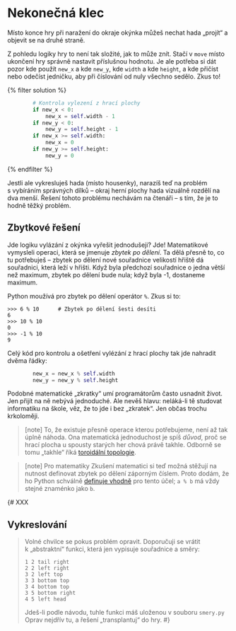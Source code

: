 # Nekonečná klec

Místo konce hry při naražení do okraje okýnka můžeš nechat hada „projít“
a objevit se na druhé straně.

Z pohledu logiky hry to není tak složité, jak to může znít.
Stačí v `move` místo ukončení hry správně nastavit příslušnou hodnotu.
Je ale potřeba si dát pozor kde použít `new_x` a kde `new_y`, kde `width` a kde
`height`, a kde přičíst nebo odečíst jedničku, aby při číslování od nuly
všechno sedělo.
Zkus to!

{% filter solution %}
```python
        # Kontrola vylezení z hrací plochy
        if new_x < 0:
            new_x = self.width - 1
        if new_y < 0:
            new_y = self.height - 1
        if new_x >= self.width:
            new_x = 0
        if new_y >= self.height:
            new_y = 0
```
{% endfilter %}

Jestli ale vykresluješ hada (místo housenky), narazíš teď na problém
s vybíráním správných dílků – okraj herní plochy hada vizuálně rozdělí
na dva menší.
Řešení tohoto problému nechávám na čtenáři – s tím, že je to hodně těžký
problém.


## Zbytkové řešení

Jde logiku vylázání z okýnka vyřešit jednodušeji? Jde!
Matematikové vymysleli operaci, která se jmenuje *zbytek po dělení*.
Ta dělá přesně to, co tu potřebuješ – zbytek po dělení nové souřadnice velikostí
hřiště dá souřadnici, která leží v hřišti.
Když byla předchozí souřadnice o jedna větší než maximum,
zbytek po dělení bude nula; když byla -1, dostaneme maximum.

Python moužívá pro zbytek po dělení operátor `%`. Zkus si to:

``` pycon
>>> 6 % 10      # Zbytek po dělení šesti desíti
6
>>> 10 % 10
0
>>> -1 % 10
9
```

Celý kód pro kontrolu a ošetření vylézání z hrací plochy tak jde
nahradit dvěma řádky:

```python
        new_x = new_x % self.width
        new_y = new_y % self.height
```

Podobné matematické „zkratky“ umí programátorům často usnadnit život.
Jen přijít na ně nebývá jednoduché.
Ale nevěš hlavu: neláká-li tě studovat informatiku na škole, věz, že to jde
i bez „zkratek“. Jen občas trochu krkoloměji.

> [note]
> To, že existuje přesně operace kterou potřebujeme, není až tak úplně náhoda.
> Ona matematická jednoduchost je spíš  *důvod*, proč se hrací plocha
> u spousty starých her chová právě takhle.
> Odborně se tomu „takhle“ říká
> [toroidální topologie](https://en.wikipedia.org/wiki/Torus#Topology).

> [note] Pro matematiky
> Zkušení matematici si teď možná stěžují na nutnost definovat zbytek po
> dělení záporným číslem. Proto dodám, že ho Python schválně
> [definuje vhodně](https://docs.python.org/3/reference/expressions.html#binary-arithmetic-operations)
> pro tento účel; `a % b` má vždy stejné znaménko jako `b`.


{# XXX

## Vykreslování

> Volné chvilce se pokus problém opravit.
> Doporučuji se vrátit k „abstraktní“ funkci, která jen vypisuje souřadnice
> a směry:
>
> ```
> 1 2 tail right
> 2 2 left right
> 3 2 left top
> 3 3 bottom top
> 3 4 bottom top
> 3 5 bottom right
> 4 5 left head
> ```
> Jdeš-li podle návodu, tuhle funkci máš uloženou v souboru `smery.py`
> Oprav nejdřív tu, a řešení „transplantuj“ do hry.
#}


